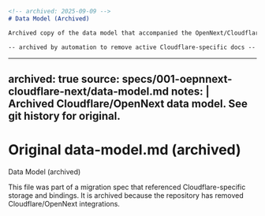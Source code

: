 ```markdown
<!-- archived: 2025-09-09 -->
# Data Model (Archived)

Archived copy of the data model that accompanied the OpenNext/Cloudflare migration.

-- archived by automation to remove active Cloudflare-specific docs --
```
---
archived: true
source: specs/001-oepnnext-cloudflare-next/data-model.md
notes: |
  Archived Cloudflare/OpenNext data model. See git history for original.
---

# Original data-model.md (archived)

<original content archived for historical purposes>
Data Model (archived)

This file was part of a migration spec that referenced Cloudflare-specific storage and bindings. It is archived because the repository has removed Cloudflare/OpenNext integrations.
